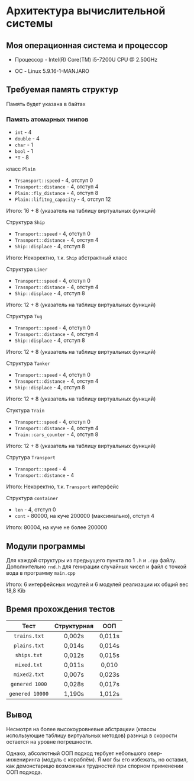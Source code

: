 # Архитектура вычислительной системы

## Моя операционная система и процессор

- Процессор - Intel(R) Core(TM) i5-7200U CPU @ 2.50GHz

- ОС - Linux 5.9.16-1-MANJARO


## Требуемая память структур

Память будет указана в байтах

### Память атомарных тиипов
- `int` - 4
- `double` - 4
- `char` - 1
- `bool` - 1
- `*T` - 8

класс `Plain`
- `Trsansport::speed` - 4, отступ 0
- `Trasnport::distance` - 4, отступ 4
- `Plain::fly_distance` - 4, отступ 8
- `Plain::lifitng_capacity` - 4, отступ 12

Итого: 16 + 8 (указатель на таблицу виртуальных функций)


Структура `Ship`
- `Transport::speed` - 4, отступ 0
- `Trasnport::distance` - 4, отступ 4
- `Ship::displace` - 4, отступ 8

Итого: Некоректно, т.к. `Ship` абстрактный класс


Структура `Liner`
- `Transport::speed` - 4, отступ 0
- `Trasnport::distance` - 4, отступ 4
- `Ship::displace` - 4, отступ 8


Итого: 12 + 8 (указатель на таблицу виртуальных функций)

Структура `Tug`
- `Transport::speed` - 4, отступ 0
- `Trasnport::distance` - 4, отступ 4
- `Ship::displace` - 4, отступ 8


Итого: 12 + 8 (указатель на таблицу виртуальных функций)

Структура `Tanker`
- `Transport::speed` - 4, отступ 0
- `Trasnport::distance` - 4, отступ 4
- `Ship::displace` - 4, отступ 8


Итого: 12 + 8 (указатель на таблицу виртуальных функций)

Стуктура `Train`
- `Transport::speed` - 4, отступ 0
- `Transport::distance` - 4, отступ 4
- `Train::cars_counter` - 4, отступ 8

Итого: 12 + 8 (указатель на таблицу виртуальных функций)

Струтура `Transport`
- `Transport::speed` - 4 
- `Transport::distance` - 4

Итого: Некоректно, т.к. `Transport` интерфейс

Структура `container`
- `len` - 4, отступ 0
- `cont` - 80000, на куче 200000 (максимально), отступ 4

Итого: 80004, на куче не более 200000

## Модули программы

Для каждой структуры из предыущего пункта по 1 `.h` и `.cpp` файлу.
Дополнительно `rnd.h` для генирации случайных чисел и файл с точкой вода в программу `main.cpp`

Итого: 6 интерфейсных модулей и 6 модулей реализации их общий вес 18,8 Kib

## Время прохождения тестов

| Тест            | Структурная | ООП      |
| :----:          |    :----:   |   :----: |
| `trains.txt`    | 0,002s      | 0,011s   |
| `plains.txt`    | 0,014s      | 0,014s   |
| `ships.txt`     | 0,012s      | 0,015s   |
| `mixed.txt`     | 0,011s      | 0,010    |
| `mixed2.txt`    | 0,007s      | 0,023s   |
| `genered 1000`  | 0,028s      | 0,017s   |
| `genered 10000` | 1,190s      | 1,012s   |

## Вывод
Несмотря на более высокоуровневые абстрацкии (классы использующие таблицу виртуальных методов) разница в скорости остается на уровне погрешности.

Однако, абсолютный ООП подход тербует небольшого овер-инжениринга (модуль с кораблём). Я мог бы его избежать, но оставил, как демонстарицю возможных трудностей при спорном применении ООП подхода.